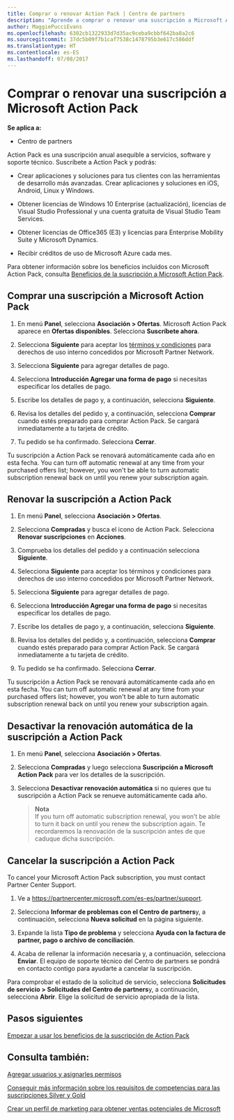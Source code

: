 ```yaml
---
title: Comprar o renovar Action Pack | Centro de partners
description: "Aprende a comprar o renovar una suscripción a Microsoft Action Pack."
author: MaggiePucciEvans
ms.openlocfilehash: 6302cb1322933d7d35ac9ceba9cbbf642ba8a2c6
ms.sourcegitcommit: 37dc5b09f7b1caf7538c1478795b3e617c586ddf
ms.translationtype: HT
ms.contentlocale: es-ES
ms.lasthandoff: 07/08/2017
---
```

# <a name="purchase-or-renew-a-microsoft-action-pack-subscription"></a>Comprar o renovar una suscripción a Microsoft Action Pack

**Se aplica a:**

-  Centro de partners


Action Pack es una suscripción anual asequible a servicios, software y soporte técnico. Suscríbete a Action Pack y podrás:

- Crear aplicaciones y soluciones para tus clientes con las herramientas de desarrollo más avanzadas. Crear aplicaciones y soluciones en iOS, Android, Linux y Windows. 

- Obtener licencias de Windows 10 Enterprise (actualización), licencias de Visual Studio Professional y una cuenta gratuita de Visual Studio Team Services. 

- Obtener licencias de Office365 (E3) y licencias para Enterprise Mobility Suite y Microsoft Dynamics. 

- Recibir créditos de uso de Microsoft Azure cada mes.

Para obtener información sobre los beneficios incluidos con Microsoft Action Pack, consulta [Beneficios de la suscripción a Microsoft Action Pack](mpn-action-pack-subscription-benefits.md). 


## <a name="purchase-a-microsoft-action-pack-subscription"></a>Comprar una suscripción a Microsoft Action Pack

1. En menú **Panel**, selecciona **Asociación > Ofertas**. Microsoft Action Pack aparece en **Ofertas disponibles**. Selecciona **Suscríbete ahora**. 

2. Selecciona **Siguiente** para aceptar los [términos y condiciones](https://go.microsoft.com/fwlink/?linkid=842232) para derechos de uso interno concedidos por Microsoft Partner Network.  

3. Selecciona **Siguiente** para agregar detalles de pago. 

4. Selecciona **Introducción Agregar una forma de pago** si necesitas especificar los detalles de pago. 

5. Escribe los detalles de pago y, a continuación, selecciona **Siguiente**.

6. Revisa los detalles del pedido y, a continuación, selecciona **Comprar** cuando estés preparado para comprar Action Pack. Se cargará inmediatamente a tu tarjeta de crédito.

7. Tu pedido se ha confirmado. Selecciona **Cerrar**.

Tu suscripción a Action Pack se renovará automáticamente cada año en esta fecha. You can turn off automatic renewal at any time from your purchased offers list; however, you won't be able to turn automatic subscription renewal back on until you renew your subscription again. 


## <a name="renew-your-action-pack-subscription"></a>Renovar la suscripción a Action Pack

1. En menú **Panel**, selecciona **Asociación > Ofertas**.  

2. Selecciona **Compradas** y busca el icono de Action Pack. Selecciona **Renovar suscripciones** en **Acciones**.  

3. Comprueba los detalles del pedido y a continuación selecciona **Siguiente**.

4. Selecciona **Siguiente** para aceptar los términos y condiciones para derechos de uso interno concedidos por Microsoft Partner Network.  

5. Selecciona **Siguiente** para agregar detalles de pago. 

6. Selecciona **Introducción Agregar una forma de pago** si necesitas especificar los detalles de pago. 

7. Escribe los detalles de pago y, a continuación, selecciona **Siguiente**.

8. Revisa los detalles del pedido y, a continuación, selecciona **Comprar** cuando estés preparado para comprar Action Pack. Se cargará inmediatamente a tu tarjeta de crédito.

9. Tu pedido se ha confirmado. Selecciona **Cerrar**.

Tu suscripción a Action Pack se renovará automáticamente cada año en esta fecha. You can turn off automatic renewal at any time from your purchased offers list; however, you won't be able to turn automatic subscription renewal back on until you renew your subscription again. 


## <a name="turn-off-automatic-action-pack-subscription-renewal"></a>Desactivar la renovación automática de la suscripción a Action Pack

1. En menú **Panel**, selecciona **Asociación > Ofertas**. 

2. Selecciona **Compradas** y luego selecciona **Suscripción a Microsoft Action Pack** para ver los detalles de la suscripción. 

3. Selecciona **Desactivar renovación automática** si no quieres que tu suscripción a Action Pack se renueve automáticamente cada año. 

    >**Nota**<br>
    If you turn off automatic subscription renewal, you won’t be able to turn it back on until you renew the subscription again. Te recordaremos la renovación de la suscripción antes de que caduque dicha suscripción.


## <a name="cancel-your-action-pack-subscription"></a>Cancelar la suscripción a Action Pack

To cancel your Microsoft Action Pack subscription, you must contact Partner Center Support.

1. Ve a https://partnercenter.microsoft.com/es-es/partner/support.

2. Selecciona **Informar de problemas con el Centro de partners**y, a continuación, selecciona **Nueva solicitud** en la página siguiente.

3. Expande la lista **Tipo de problema** y selecciona **Ayuda con la factura de partner, pago o archivo de conciliación**. 

4. Acaba de rellenar la información necesaria y, a continuación, selecciona **Enviar**. El equipo de soporte técnico del Centro de partners se pondrá en contacto contigo para ayudarte a cancelar la suscripción.

Para comprobar el estado de la solicitud de servicio, selecciona **Solicitudes de servicio > Solicitudes del Centro de partners**y, a continuación, selecciona **Abrir**. Elige la solicitud de servicio apropiada de la lista.  

 
## <a name="next-steps"></a>Pasos siguientes

[Empezar a usar los beneficios de la suscripción de Action Pack](manage-your-partner-network-benefits.md)


## <a name="see-also"></a>Consulta también:

[Agregar usuarios y asignarles permisos](create-user-accounts-and-set-permissions.md)

[Conseguir más información sobre los requisitos de competencias para las suscripciones Silver y Gold](learn-about-competencies.md)

[Crear un perfil de marketing para obtener ventas potenciales de Microsoft](create-a-marketing-profile.md)




